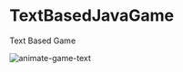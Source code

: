 # TextBasedJavaGame
Text Based Game

![animate-game-text](https://user-images.githubusercontent.com/6539412/28152533-e62a4e32-6755-11e7-81b6-ef309edf99e5.gif)

